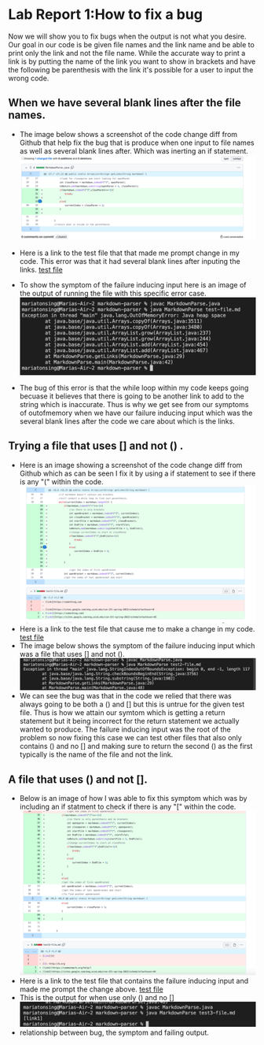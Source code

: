 # Lab Report 1:How to fix a bug
Now we will show you to fix bugs when the output is 
not what you desire. 
Our goal in our code is be given file names and the link name and be able to print only the link and not the file name. While the accurate way to print a link is by putting the name of the link you want to show in brackets and have the following be parenthesis with the link it's possible for a user to input the wrong code.

## When we have several blank lines after the file names.
* The image below shows a screenshot of the code change diff from Github that help
fix the bug that is produce when one input to file names as well as several blank lines after. Which was inerting an if statement.
![Image](image1.png)
* Here is a link to the test file that that made me prompt change in my code. This 
error was that it had several blank lines after inputing the links.
[test file](https://github.com/mtonsing/markdown-parser/blob/main/test-file.md)
* To show the symptom of the failure inducing input here is an image of the output of running the file with this specific error case.
![Image](erorrforseverallines.png)

*  The bug of this error is that the while loop within my code keeps going becuase
it believes that there is going to be another link to add to the string which is inaccurate. Thus is why we get see from our symptoms of outofmemory when we have our failure inducing input which was the several blank lines after the code we care about which is the links. 
## Trying a file that uses [] and not () .
* Here is an image showing a screenshot of the code change diff from Github which as can be seen I fix it by using a if statement to see if there is any "(" within the code.
![Image](newimage3.png)
* Here is a link to the test file that cause me to make a change in my code.
[test file](https://github.com/mtonsing/markdown-parser/blob/main/test2-file.md)
* The image below shows the symptom of the failure inducing input which was a file that uses [] and not (). 
![Image](Error2.png)
* We can see the bug was that in the code we relied that there was always going to be both a () and [] but this is untrue for the given test file. Thus is how we attain our symtom which is getting a return statement but it being incorrect for the return statement we actually wanted to produce. The failure inducing input was the root of the problem so now fixing this case we can test other files that also only contains () and no [] and making sure to return the second () as the first typically is the name of the file and not the link. 
## A file that uses () and not [].
* Below is an image of how I was able to fix this symptom which was by including an if statment to check if there is any "[" within the code. 
![Image](fixederror3.png)
* Here is a link to the test file that contains the failure inducing input and made me prompt the change above.
[test file](https://github.com/mtonsing/markdown-parser/blob/main/test3-file.md)
* This is the output for when use only () and no []
![Image](error3.png)
* relationship between bug, the symptom and failing output. 


